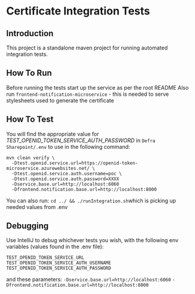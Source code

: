# Certificate Integration Tests

## Introduction

This project is a standalone maven project for running automated integration tests.

## How To Run

Before running the tests start up the service as per the root README
Also run `frontend-notification-microservice` - this is needed to serve stylesheets used to generate the certificate

## How To Test

You will find the appropriate value for _TEST_OPENID_TOKEN_SERVICE_AUTH_PASSWORD_ in `Defra Sharepoint/.env` 
to use in the following command:

```
mvn clean verify \
  -Dtest.openid.service.url=https://openid-token-microservice.azurewebsites.net/ \
  -Dtest.openid.service.auth.username=poc \
  -Dtest.openid.service.auth.password=XXXX
  -Dservice.base.url=http://localhost:6060
  -Dfrontend.notification.base.url=http://localhost:8000
```

You can also run: ```cd ../ && ./runIntegration.sh```which is picking up needed values from .env

## Debugging 
Use IntelliJ to debug whichever tests you wish, with the following env variables (values found in the .env file):

```
TEST_OPENID_TOKEN_SERVICE_URL
TEST_OPENID_TOKEN_SERVICE_AUTH_USERNAME
TEST_OPENID_TOKEN_SERVICE_AUTH_PASSWORD
```

and these parameters:
`-Dservice.base.url=http://localhost:6060`
`-Dfrontend.notification.base.url=http://localhost:8000`